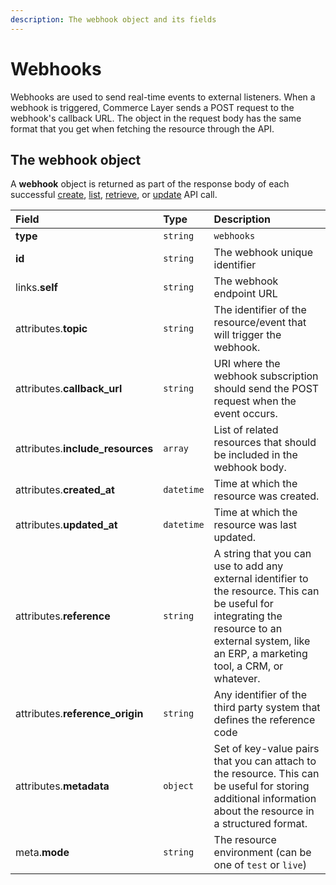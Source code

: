 ```yaml
---
description: The webhook object and its fields
---
```


# Webhooks

Webhooks are used to send real-time events to external listeners. When a webhook is triggered, Commerce Layer sends a POST request to the webhook's callback URL. The object in the request body has the same format that you get when fetching the resource through the API.

## The webhook object

A **webhook** object is returned as part of the response body of each successful [create](https://docs.commercelayer.io/api/resources/webhooks/create_webhook), [list](https://docs.commercelayer.io/api/resources/webhooks/list_webhooks), [retrieve](https://docs.commercelayer.io/api/resources/webhooks/retrieve_webhook), or [update](https://docs.commercelayer.io/api/resources/webhooks/update_webhook) API call.

| Field | Type | Description |
| :--- | :--- | :--- |
| **type** | `string` | `webhooks` |
| **id** | `string` | The webhook unique identifier |
| links.**self** | `string` | The webhook endpoint URL |
| attributes.**topic** | `string` | The identifier of the resource/event that will trigger the webhook. |
| attributes.**callback\_url** | `string` | URI where the webhook subscription should send the POST request when the event occurs. |
| attributes.**include\_resources** | `array` | List of related resources that should be included in the webhook body. |
| attributes.**created\_at** | `datetime` | Time at which the resource was created. |
| attributes.**updated\_at** | `datetime` | Time at which the resource was last updated. |
| attributes.**reference** | `string` | A string that you can use to add any external identifier to the resource. This can be useful for integrating the resource to an external system, like an ERP, a marketing tool, a CRM, or whatever. |
| attributes.**reference\_origin** | `string` | Any identifier of the third party system that defines the reference code |
| attributes.**metadata** | `object` | Set of key-value pairs that you can attach to the resource. This can be useful for storing additional information about the resource in a structured format. |
| meta.**mode** | `string` | The resource environment \(can be one of `test` or `live`\) |

